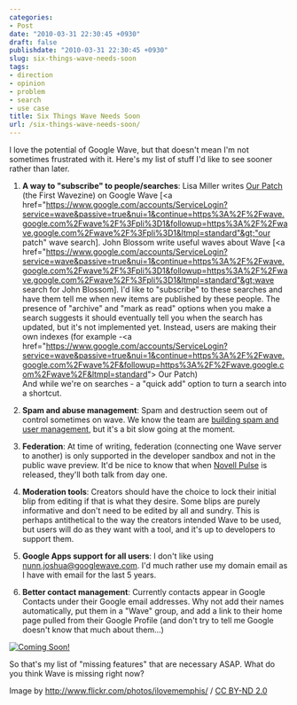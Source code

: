 ```yaml
---
categories:
- Post
date: "2010-03-31 22:30:45 +0930"
draft: false
publishdate: "2010-03-31 22:30:45 +0930"
slug: six-things-wave-needs-soon
tags:
- direction
- opinion
- problem
- search
- use case
title: Six Things Wave Needs Soon
url: /six-things-wave-needs-soon/
---
```

I love the potential of Google Wave, but that doesn't mean I'm not
sometimes frustrated with it. Here's my list of stuff I'd like to see
sooner rather than later.

1.  **A way to "subscribe" to people/searches**: Lisa Miller writes [Our
    Patch](http://antimatter15.com/misc/read/?googlewave.com!w+afWie0tjD)
    (the First Wavezine) on Google Wave [&lt;a
    href="https://www.google.com/accounts/ServiceLogin?service=wave&passive=true&nui=1&continue=https%3A%2F%2Fwave.google.com%2Fwave%2F%3Fpli%3D1&followup=https%3A%2F%2Fwave.google.com%2Fwave%2F%3Fpli%3D1&ltmpl=standard"&gt;"our
    patch" wave search]. John Blossom write useful waves about Wave
    [&lt;a
    href="https://www.google.com/accounts/ServiceLogin?service=wave&passive=true&nui=1&continue=https%3A%2F%2Fwave.google.com%2Fwave%2F%3Fpli%3D1&followup=https%3A%2F%2Fwave.google.com%2Fwave%2F%3Fpli%3D1&ltmpl=standard"&gt;wave
    search for John Blossom]. I'd like to "subscribe" to these searches
    and have them tell me when new items are published by these people.
    The presence of "archive" and "mark as read" options when you make a
    search suggests it should eventually tell you when the search has
    updated, but it's not implemented yet. Instead, users are making
    their own indexes (for example -&lt;a
    href="https://www.google.com/accounts/ServiceLogin?service=wave&passive=true&nui=1&continue=https%3A%2F%2Fwave.google.com%2Fwave%2F&followup=https%3A%2F%2Fwave.google.com%2Fwave%2F&ltmpl=standard"&gt;
    Our Patch)\
    And while we're on searches - a "quick add" option to turn a search
    into a shortcut.

2.  **Spam and abuse management**: Spam and destruction seem out of
    control sometimes on wave. We know the team are [building spam and
    user
    management](//the.geekorium.com.au/how-wave-could-tackle-the-spam-problem/),
    but it's a bit slow going at the moment.

3.  **Federation**: At time of writing, federation (connecting one Wave
    server to another) is only supported in the developer sandbox and
    not in the public wave preview. It'd be nice to know that when
    [Novell Pulse](//the.geekorium.com.au/a-quote-from-novell/) is
    released, they'll both talk from day one.

4.  **Moderation tools**: Creators should have the choice to lock their
    initial blip from editing if that is what they desire. Some blips
    are purely informative and don't need to be edited by all
    and sundry. This is perhaps antithetical to the way the creators
    intended Wave to be used, but users will do as they want with a
    tool, and it's up to developers to support them.

5.  **Google Apps support for all users**: I don't like
    using nunn.joshua@googlewave.com. I'd much rather use my domain email as I have with email for the last 5 years.

6.  **Better contact management**: Currently contacts appear in Google
    Contacts under their Google email addresses. Why not add their names
    automatically, put them in a "Wave" group, and add a link to their
    home page pulled from their Google Profile (and don't try to tell me
    Google doesn't know that much about them...)

[![Coming
Soon!](//farm5.static.flickr.com/4017/4322733511_c395243bef.jpg)](//www.flickr.com/photos/ilovememphis/4322733511/)

So that's my list of "missing features" that are necessary ASAP. What do
you think Wave is missing right now?

Image by <span cc="http://creativecommons.org/ns#"
about="http://www.flickr.com/photos/ilovememphis/4322733511/"><http://www.flickr.com/photos/ilovememphis/>
/ [CC BY-ND 2.0](http://creativecommons.org/licenses/by-nd/2.0/)</span>